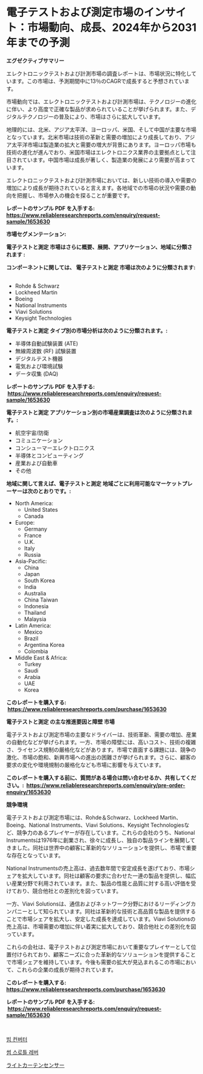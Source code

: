 <p><h1>電子テストおよび測定市場のインサイト：市場動向、成長、2024年から2031年までの予測</h1></p><p><strong>エグゼクティブサマリー</strong></p>
<p><p>エレクトロニックテストおよび計測市場の調査レポートは、市場状況に特化しています。この市場は、予測期間中に13％のCAGRで成長すると予想されています。</p><p>市場動向では、エレクトロニックテストおよび計測市場は、テクノロジーの進化に伴い、より高度で正確な製品が求められていることが挙げられます。また、デジタルテクノロジーの普及により、市場はさらに拡大しています。</p><p>地理的には、北米、アジア太平洋、ヨーロッパ、米国、そして中国が主要な市場となっています。北米市場は技術の革新と需要の増加により成長しており、アジア太平洋市場は製造業の拡大と需要の増大が背景にあります。ヨーロッパ市場も技術の進化が進んでおり、米国市場はエレクトロニクス業界の主要拠点として注目されています。中国市場は成長が著しく、製造業の発展により需要が高まっています。</p><p>エレクトロニックテストおよび計測市場においては、新しい技術の導入や需要の増加により成長が期待されていると言えます。各地域での市場の状況や需要の動向を把握し、市場参入の機会を探ることが重要です。</p></p>
<p><strong>レポートのサンプル PDF を入手する: <a href="https://www.reliableresearchreports.com/enquiry/request-sample/1653630">https://www.reliableresearchreports.com/enquiry/request-sample/1653630</a></strong></p>
<p><strong>市場セグメンテーション:</strong></p>
<p><strong> 電子テストと測定 市場はさらに概要、展開、アプリケーション、地域に分類されます :</strong></p>
<p><strong>コンポーネントに関しては、 電子テストと測定 市場は次のように分類されます: &nbsp;</strong></p>
<p><ul><li>Rohde & Schwarz</li><li>Lockheed Martin</li><li>Boeing</li><li>National Instruments</li><li>Viavi Solutions</li><li>Keysight Technologies</li></ul></p>
<p><strong> 電子テストと測定 タイプ別の市場分析は次のように分類されます。:</strong></p>
<p><ul><li>半導体自動試験装置 (ATE)</li><li>無線周波数 (RF) 試験装置</li><li>デジタルテスト機器</li><li>電気および環境試験</li><li>データ収集 (DAQ)</li></ul></p>
<p><strong>レポートのサンプル PDF を入手する: &nbsp;<a href="https://www.reliableresearchreports.com/enquiry/request-sample/1653630">https://www.reliableresearchreports.com/enquiry/request-sample/1653630</a></strong></p>
<p><strong> 電子テストと測定 アプリケーション別の市場産業調査は次のように分類されます。:</strong></p>
<p><ul><li>航空宇宙/防衛</li><li>コミュニケーション</li><li>コンシューマーエレクトロニクス</li><li>半導体とコンピューティング</li><li>産業および自動車</li><li>その他</li></ul></p>
<p><strong>地域に関して言えば、電子テストと測定 地域ごとに利用可能なマーケットプレーヤーは次のとおりです。:</strong></p>
<p><ul>
    <li>
        North America:
        <ul>
            <li>United States</li>
            <li>Canada</li>
        </ul>
    </li>
    <li>
        Europe:
        <ul>
            <li>Germany</li>
            <li>France</li>
            <li>U.K.</li>
            <li>Italy</li>
            <li>Russia</li>
        </ul>
    </li>
    <li>
        Asia-Pacific:
        <ul>
            <li>China</li>
            <li>Japan</li>
            <li>South Korea</li>
            <li>India</li>
            <li>Australia</li>
            <li>China Taiwan</li>
            <li>Indonesia</li>
            <li>Thailand</li>
            <li>Malaysia</li>
        </ul>
    </li>
    <li>
        Latin America:
        <ul>
            <li>Mexico</li>
            <li>Brazil</li>
            <li>Argentina Korea</li>
            <li>Colombia</li>
        </ul>
    </li>
    <li>
        Middle East & Africa:
        <ul>
            <li>Turkey</li>
            <li>Saudi</li>
            <li>Arabia</li>
            <li>UAE</li>
            <li>Korea</li>
        </ul>
    </li>
    </ul></p>
<p><strong>このレポートを購入する: &nbsp;<a href="https://www.reliableresearchreports.com/purchase/1653630">https://www.reliableresearchreports.com/purchase/1653630</a></strong></p>
<p><strong>電子テストと測定 の主な推進要因と障壁 市場</strong></p>
<p><p>電子テストおよび測定市場の主要なドライバーは、技術革新、需要の増加、産業の自動化などが挙げられます。一方、市場の障壁には、高いコスト、技術の複雑さ、ライセンス規制の厳格化などがあります。市場で直面する課題には、競争の激化、市場の飽和、新興市場への進出の困難さが挙げられます。さらに、顧客の要求の変化や環境規制の厳格化なども市場に影響を与えています。</p></p>
<p><strong>このレポートを購入する前に、質問がある場合は問い合わせるか、共有してください。:&nbsp; <a href="https://www.reliableresearchreports.com/enquiry/pre-order-enquiry/1653630">https://www.reliableresearchreports.com/enquiry/pre-order-enquiry/1653630</a></strong></p>
<p><strong>競争環境</strong></p>
<p><p>電子テストおよび測定市場には、Rohde＆Schwarz、Lockheed Martin、Boeing、National Instruments、Viavi Solutions、Keysight Technologiesなど、競争力のあるプレイヤーが存在しています。これらの会社のうち、National Instrumentsは1976年に創業され、徐々に成長し、独自の製品ラインを展開してきました。同社は世界中の顧客に革新的なソリューションを提供し、市場で重要な存在となっています。</p><p>National Instrumentsの売上高は、過去数年間で安定成長を遂げており、市場シェアを拡大しています。同社は顧客の要求に合わせた一連の製品を提供し、幅広い産業分野で利用されています。また、製品の性能と品質に対する高い評価を受けており、競合他社との差別化を図っています。</p><p>一方、Viavi Solutionsは、通信およびネットワーク分野におけるリーディングカンパニーとして知られています。同社は革新的な技術と高品質な製品を提供することで市場シェアを拡大し、安定した成長を達成しています。Viavi Solutionsの売上高は、市場需要の増加に伴い着実に拡大しており、競合他社との差別化を図っています。</p><p>これらの会社は、電子テストおよび測定市場において重要なプレイヤーとして位置付けられており、顧客ニーズに合った革新的なソリューションを提供することで市場シェアを維持しています。今後も需要の拡大が見込まれるこの市場において、これらの企業の成長が期待されています。</p></p>
<p><strong>このレポートを購入する: &nbsp; <a href="https://www.reliableresearchreports.com/purchase/1653630">https://www.reliableresearchreports.com/purchase/1653630</a></strong></p>
<p><strong>レポートのサンプル PDF を入手する: &nbsp;<a href="https://www.reliableresearchreports.com/enquiry/request-sample/1653630">https://www.reliableresearchreports.com/enquiry/request-sample/1653630</a></strong><strong></strong></p>
<p>&nbsp;</p>
<p><p><a href="https://medium.com/@munchkin678568/%EB%B9%94-%EC%BB%A8%EB%B2%84%ED%84%B0-%EC%8B%9C%EC%9E%A5-%EC%8B%9C%EC%9E%A5-cagr-%EC%8B%9C%EC%9E%A5-%ED%8A%B8%EB%A0%8C%EB%93%9C-%EB%B0%8F-%EC%84%B1%EC%9E%A5-%EC%A0%84%EB%9E%B5%EC%97%90-%EB%8C%80%ED%95%9C-%ED%86%B5%EC%B0%B0%EB%A0%A5-ac48467d081e">빔 컨버터</a></p><p><a href="https://medium.com/@koleledner/%EC%97%84%EC%A7%80-%EC%8A%A4%EB%A1%9C%ED%8B%80-%EB%A0%88%EB%B2%84-%EC%8B%9C%EC%9E%A5%EC%9D%80-%EC%8B%9C%EC%9E%A5-%EC%A0%90%EC%9C%A0%EC%9C%A8-%EC%8B%9C%EC%9E%A5-%EB%8F%99%ED%96%A5-%EB%B0%8F-%EC%8B%9C%EC%9E%A5-%EC%84%B1%EC%9E%A5%EC%97%90-%EA%B4%80%ED%95%9C-%EC%A0%95%EB%B3%B4%EB%A5%BC-%EC%A0%9C%EA%B3%B5%ED%95%A9%EB%8B%88%EB%8B%A4-69f25b20f5f2">썸 스로틀 레버</a></p><p><a href="https://medium.com/@michaelerde565/%E3%83%A9%E3%82%A4%E3%83%88%E3%82%AB%E3%83%BC%E3%83%86%E3%83%B3%E3%82%BB%E3%83%B3%E3%82%B5%E3%83%BC%E5%B8%82%E5%A0%B4%E3%81%AE%E8%A6%8F%E6%A8%A1-cagr-%E3%83%88%E3%83%AC%E3%83%B3%E3%83%892024-2030-d18ac0b39ebf">ライトカーテンセンサー</a></p></p>